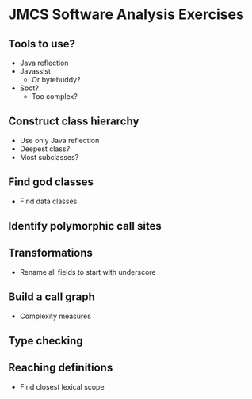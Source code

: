 # JMCS Software Analysis Exercises  
  
## Tools to use?  
  
* Java reflection  
* Javassist  
    * Or bytebuddy?  
* Soot?  
    * Too complex?  
  
## Construct class hierarchy  
  
* Use only Java reflection  
* Deepest class?  
* Most subclasses?  
  
## Find god classes  
  
* Find data classes  
  
## Identify polymorphic call sites  
  
## Transformations  
  
* Rename all fields to start with underscore  
  
## Build a call graph  
  
* Complexity measures  
  
## Type checking  
  
## Reaching definitions  
  
* Find closest lexical scope  
